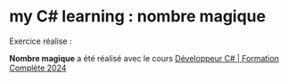 # my C# learning : nombre magique

Exercice réalise : 

**Nombre magique** a été réalisé avec le cours [Développeur C# | Formation Complète 2024](https://www.udemy.com/course/developpeur-cs-formation-complete)
